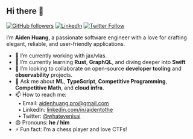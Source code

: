 ## Hi there 👋

[![GitHub followers](https://img.shields.io/github/followers/aidentothe?label=Follow&style=social)](https://github.com/aidentothe) [![LinkedIn](https://img.shields.io/badge/LinkedIn-aidentothe-blue?logo=linkedin)](https://linkedin.com/in/aidentothe) [![Twitter Follow](https://img.shields.io/twitter/follow/whatevenisai?label=Follow&style=social)](https://twitter.com/whatevenisai)

I’m **Aiden Huang**, a passionate software engineer with a love for crafting elegant, reliable, and user-friendly applications.
- 🔭 I’m currently working with jax/vlas.
- 🌱 I’m currently learning **Rust**, **GraphQL**, and diving deeper into **Swift**
- 👯 I’m looking to collaborate on open-source **developer tooling** and **observability** projects.
- 💬 Ask me about **ML**, **TypeScript**, **Competitive Programming**, **Competitive Math**, and **cloud infra**.
- 📫 How to reach me:  
  &nbsp;&nbsp;• Email: [aidenhuang.pro@gmail.com](mailto:aidenhuang.pro@gmail.com)  
  &nbsp;&nbsp;• LinkedIn: [linkedin.com/in/aidentothe](https://linkedin.com/in/aidentothe)  
  &nbsp;&nbsp;• Twitter: [@whatevenisai](https://twitter.com/whatevenisai)
- 😄 Pronouns: **he / him**
- ⚡ Fun fact: I’m a chess player and love CTFs!
